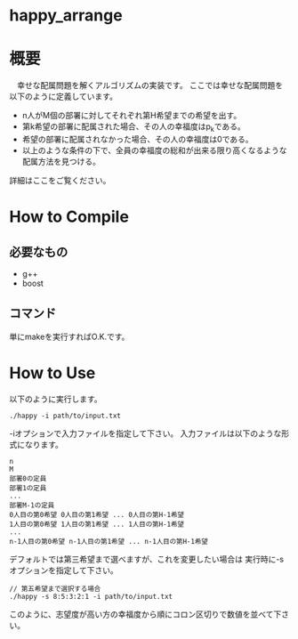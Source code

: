 happy_arrange
=============

# 概要

　幸せな配属問題を解くアルゴリズムの実装です。
ここでは幸せな配属問題を以下のように定義しています。

* n人がM個の部署に対してそれぞれ第H希望までの希望を出す。
* 第k希望の部署に配属された場合、その人の幸福度はp<sub>k</sub>である。
* 希望の部署に配属されなかった場合、その人の幸福度は0である。
* 以上のような条件の下で、全員の幸福度の総和が出来る限り高くなるような配属方法を見つける。

詳細はここをご覧ください。

# How to Compile

## 必要なもの
* g++
* boost

## コマンド
単にmakeを実行すればO.K.です。

# How to Use
以下のように実行します。

```
./happy -i path/to/input.txt
```
-iオプションで入力ファイルを指定して下さい。
入力ファイルは以下のような形式になります。
```
n
M
部署0の定員
部署1の定員
...
部署M-1の定員
0人目の第0希望 0人目の第1希望 ... 0人目の第H-1希望
1人目の第0希望 1人目の第1希望 ... 1人目の第H-1希望
...
n-1人目の第0希望 n-1人目の第1希望 ... n-1人目の第H-1希望
```

デフォルトでは第三希望まで選べますが、これを変更したい場合は
実行時に-sオプションを指定して下さい。
```
// 第五希望まで選択する場合
./happy -s 8:5:3:2:1 -i path/to/input.txt
```
このように、志望度が高い方の幸福度から順にコロン区切りで数値を並べて下さい。
